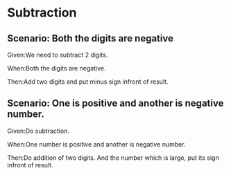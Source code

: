 # Subtraction 

## Scenario: Both the digits are negative

Given:We need to subtract 2 digits.

When:Both the digits are negative.
  
Then:Add two digits and put minus sign infront of result.
  
## Scenario: One is positive and another is negative number.

Given:Do subtraction.
  
When:One number is positive and another is negative number.
  
Then:Do addition of two digits.
And the number which is large, put its sign infront of result.
  
